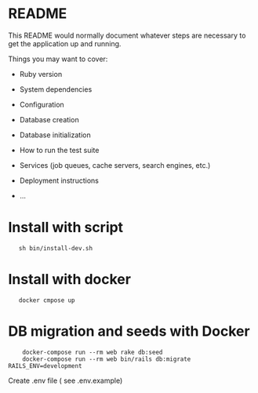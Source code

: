 # README

This README would normally document whatever steps are necessary to get the
application up and running.

Things you may want to cover:

* Ruby version

* System dependencies

* Configuration

* Database creation

* Database initialization

* How to run the test suite

* Services (job queues, cache servers, search engines, etc.)

* Deployment instructions

* ...

# Install with script

```
   sh bin/install-dev.sh
```

# Install with docker

```
   docker cmpose up
```

# DB migration and seeds with Docker

```
    docker-compose run --rm web rake db:seed
    docker-compose run --rm web bin/rails db:migrate RAILS_ENV=development
```

Create .env file ( see .env.example)